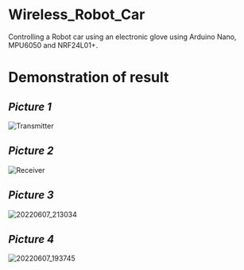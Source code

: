 # Wireless_Robot_Car
Controlling a Robot car using an electronic glove using Arduino Nano, MPU6050 and NRF24L01+.

# Demonstration of result
## ***Picture 1***
![Transmitter](https://github.com/YounesGuendoul/Wireless_Robot_Car/assets/123268300/c96d48cc-5fbe-44c8-9bb2-01d6173e1b7c)

## ***Picture 2***
![Receiver](https://github.com/YounesGuendoul/Wireless_Robot_Car/assets/123268300/f0a7d7ad-5a1a-4812-a6d4-47eb495c55b5)

## ***Picture 3***
![20220607_213034](https://github.com/YounesGuendoul/Wireless_Robot_Car/assets/123268300/d80fae23-db35-4773-9ccb-bceeefad62e9)

## ***Picture 4***
![20220607_193745](https://github.com/YounesGuendoul/Wireless_Robot_Car/assets/123268300/0d1c836f-4f86-481c-93bc-6b2dee261cb5)
